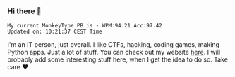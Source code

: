 ### Hi there 👋
<!-- PB START -->
```
My current MonkeyType PB is - WPM:94.21 Acc:97.42
Updated on: 10:21:37 CEST Time
```
<!-- PB END -->
I'm an IT person, just overall. I like CTFs, hacking, coding games, making Python apps. Just a lot of stuff.
You can check out my website [here](https://skill3472.github.io/).
I will probably add some interesting stuff here, when I get the idea to do so. Take care ❤️
